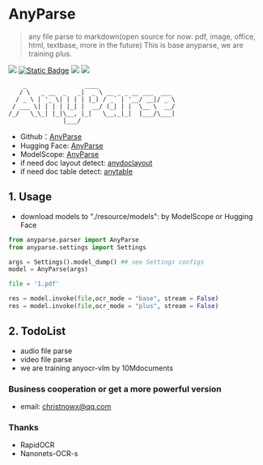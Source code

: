 # AnyParse
> any file parse to markdown(open source for now: pdf, image, office, html, textbase, more in the future)
> This is base anyparse, we are training plus.

<a href="https://huggingface.co/anyforge/anyparse" target="_blank"><img src="https://img.shields.io/badge/%F0%9F%A4%97-HuggingFace-blue"></a>
<a href="https://www.modelscope.cn/models/anyforge/anyparse" target="_blank"><img alt="Static Badge" src="https://img.shields.io/badge/%E9%AD%94%E6%90%AD-ModelScope-blue"></a>
<a href=""><img src="https://img.shields.io/badge/Python->=3.10-aff.svg"></a>
<a href=""><img src="https://img.shields.io/badge/OS-Linux%2C%20Win%2C%20Mac-pink.svg"></a>

```
    _                ____
   / \   _ __  _   _|  _ \ __ _ _ __ ___  ___
  / _ \ | '_ \| | | | |_) / _` | '__/ __|/ _ \
 / ___ \| | | | |_| |  __/ (_| | |  \__ \  __/
/_/   \_\_| |_|\__, |_|   \__,_|_|  |___/\___|
               |___/

```

- Github：[AnyParse](https://github.com/anyforge/anyparse)
- Hugging Face: [AnyParse](https://huggingface.co/anyforge/anyparse)
- ModelScope: [AnyParse](https://www.modelscope.cn/models/anyforge/anyparse)
- if need doc layout detect: [anydoclayout](https://github.com/anyforge/anydoclayout)
- if need doc table detect: [anytable](https://github.com/anyforge/anytable)

## 1. Usage

- download models to "./resource/models": by ModelScope or Hugging Face

```python
from anyparse.parser import AnyParse
from anyparse.settings import Settings

args = Settings().model_dump() ## see Settings configs
model = AnyParse(args)

file = '1.pdf'

res = model.invoke(file,ocr_mode = "base", stream = False)
res = model.invoke(file,ocr_mode = "plus", stream = False)
```

## 2. TodoList
- audio file parse
- video file parse
- we are training anyocr-vlm by 10Mdocuments

### Business cooperation or get a more powerful version
- email: christnowx@qq.com

### Thanks
- RapidOCR
- Nanonets-OCR-s
